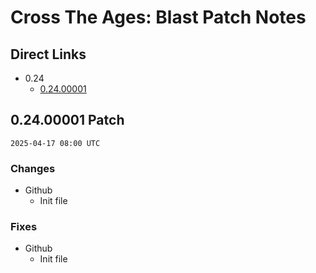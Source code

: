 # Cross The Ages: Blast Patch Notes

## Direct Links

- 0.24
  - [0.24.00001](#02400001-patch)

## 0.24.00001 Patch

`2025-04-17 08:00 UTC`

### Changes

- Github
  - Init file

### Fixes

- Github
  - Init file
